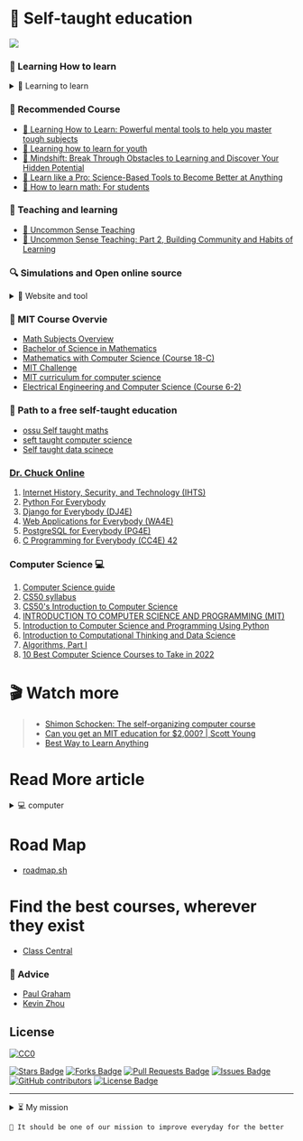 #  🚀 Self-taught education
![](https://komarev.com/ghpvc/?username=Self-Taught&color=brightgreen&label=VISITORS)
###  🔎 Learning How to learn
<details>
  <summary> 🔑 Learning to learn</summary>
  <br/>
	
<!--START_SECTION:activity-->
> 🎬 Do 1% effort for 100 days - [Prof Ryan O'Donnell](https://www.youtube.com/watch?v=YFUIPg8P2sY&t=332s)
	
- [🎬 How to Get the Most Out of Studying](https://www.youtube.com/watch?v=htv6eap1-_M&list=PL85708E6EA236E3DB&index=1)
     * [Part 1 of 5, "Beliefs That Make You Fail... Or Succeed"](https://www.youtube.com/watch?v=RH95h36NChI&list=PL85708E6EA236E3DB&index=2) | [សរុបខ្លឹមសារ]()
     * [Part 2 of 5, "What Students Should Know About How People Learn"](https://www.youtube.com/watch?v=9O7y7XEC66M&list=PL85708E6EA236E3DB&index=3) | [សរុបខ្លឹមសារ]()
     * [Part 3 of 5, "Cognitive Principles for Optimizing Learning"](https://www.youtube.com/watch?v=1xeHh5DnCIw&list=PL85708E6EA236E3DB&index=4) | [សរុបខ្លឹមសារ]()
     * [Part 4 of 5, "Putting Principles for Learning into Practice"](https://www.youtube.com/watch?v=E9GrOxhYZdQ&list=PL85708E6EA236E3DB&index=5) | [សរុបខ្លឹមសារ]()
     * [Part 5 of 5, "I Blew the Exam, Now What?"](https://www.youtube.com/watch?v=-QVRiMkdRsU&list=PL85708E6EA236E3DB&index=6) | [សរុបខ្លឹមសារ]()		
<details>
  <summary> 🔑 Learning how to learn for student</summary>
  <br/>
	
<!--START_SECTION:activity-->

   * [🎬 Learning How to Learn: Powerful mental tools to help you master tough subjects](https://www.youtube.com/playlist?list=PL-9r0qXR0Kq1TA2W6SpKLYZTP-_xfbebw)
   * [🎬 Learning how to learn for youth](https://www.youtube.com/playlist?list=PL9naDPbckPtDjtdJR3fA8K9OR_Dx14kMY)
   * [🎬 Mindshift: Break Through Obstacles to Learning and Discover Your Hidden Potential]()
   * [🎬 Learn like a pro: Science-Based Tools to Become Better at Anything](https://www.youtube.com/playlist?list=PLquUE84HehPSLPUTOZEOWCB2DAsjVsQjl)
   * [🎬 How to Learn Spanish in a Month - Language Learning Documentary](https://www.youtube.com/watch?v=aZke6Va7kJU&t=157s)
<!--END_SECTION:activity-->
</details>
	
- [🎬 You Can Learn Anything](https://www.youtube.com/watch?v=beSsSAUf-oc)
- [🎬 How to grow your brain](https://www.youtube.com/watch?v=GWSZ1DKjNzY)
- [🎬 The Growth Mindset](https://www.youtube.com/watch?v=wh0OS4MrN3E)
- [🎬 Developing Growth Mindset with Carol Dweck](https://www.youtube.com/watch?v=hiiEeMN7vbQ)
- [🎬 Learning how to learn | Barbara Oakley | TEDxOaklandUniversity](https://www.youtube.com/watch?v=O96fE1E-rf8)
- [🎬 The Power of Asking How | Olav Schewe | TEDxWCMephamHigh](https://www.youtube.com/watch?v=dpsr0SJ7jQI)
- [🎬 Richard Hamming: "Learning to Learn"](https://www.youtube.com/playlist?list=PL2FF649D0C4407B30)
<details>
  <summary> 🔑 How to learn math</summary>
  <br/>
	
<!--START_SECTION:activity-->
- [📄 How to Study Math](https://tutorial.math.lamar.edu/Extras/StudyMath/HowToStudyMath.aspx)
     * [📄 General Tips For Studying Mathematics](https://tutorial.math.lamar.edu/Extras/StudyMath/GeneralTips.aspx)
     * [📄 Taking Notes](https://tutorial.math.lamar.edu/Extras/StudyMath/TakingNotes.aspx)
     * [📄 Getting Help](https://tutorial.math.lamar.edu/Extras/StudyMath/GettingHelp.aspx)
     * [📄 Homework](https://tutorial.math.lamar.edu/Extras/StudyMath/Homework.aspx)
     * [📄 Problem Solving](https://tutorial.math.lamar.edu/Extras/StudyMath/ProblemSolving.aspx)
     * [📄 Studying For Exams](https://tutorial.math.lamar.edu/Extras/StudyMath/StudyForExam.aspx)
     * [📄 Taking An Exam](https://tutorial.math.lamar.edu/Extras/StudyMath/TakingExam.aspx)
     * 📄 [Learn From Your Errors](https://tutorial.math.lamar.edu/Extras/StudyMath/Errors.aspx)
- [📄 Feynman on teaching Physics South-American](http://calteches.library.caltech.edu/46/2/LatinAmerica.htm?fbclid=IwAR2HFl_FrR-9hbecND_2lbHd1O2uL8n2yO39pmC2VKLA1ORLEW-fd7-eyjk) 
<!--END_SECTION:activity-->
</details>
	
- [🎬 How to Learn Math: For student](https://www.youtube.com/playlist?list=PLWM_YBhktZmyfVJKXSKSVnHrFvMpv-JIU)
<!--END_SECTION:activity-->
</details>
	
### 🚩 Recommended Course 
- [🔖 Learning How to Learn: Powerful mental tools to help you master tough subjects](https://www.coursera.org/learn/learning-how-to-learn) 
- [🔖 Learning how to learn for youth](https://www.coursera.org/learn/learning-how-to-learn-youth)  
- [🔖 Mindshift: Break Through Obstacles to Learning and Discover Your Hidden Potential](https://www.coursera.org/learn/mindshift)
- [🔖 Learn like a Pro: Science-Based Tools to Become Better at Anything](https://www.edx.org/course/llap?index=product&queryID=ec48b54cc22431a39eb1e7136358ec48&position=1)
- [🔖 How to learn math: For students](https://learning.edx.org/course/course-v1:StanfordOnline+GSE-YEDUC115-S+1T2020/home)

### 📑 Teaching and learning
- [🚩 Uncommon Sense Teaching](https://www.coursera.org/learn/uncommon-sense-teaching)
- [🚩 Uncommon Sense Teaching: Part 2, Building Community and Habits of Learning](https://www.coursera.org/learn/building-community-habits-of-learning)
### 🔍 Simulations and Open online source
<details>
  <summary> 🔧 Website and tool</summary>
  <br/>
    
<!--START_SECTION:activity-->
- [🌐 Phet Stimulation](https://phet.colorado.edu/en/simulations/filter?subjects=math&type=html,prototype)
- [🌐 Geogebra](https://www.geogebra.org/u/tontanhak97)
- [🌐 Khan Academy](https://www.khanacademy.org/teacher/dashboard)
- [🌐 OpenStax](https://openstax.org/subjects)
- [🌐 CK-12](https://www.ck12.org/my/dashboard-new/)
- [🌐 MIT OpenCourseWare](https://ocw.mit.edu/)
- [🌐 Better Explained](https://betterexplained.com/)
- [🌐 Youcubed](https://www.youcubed.org/)
- [🌐 Coursera](https://www.coursera.org/programs/placeholder-gzyqu?currentTab=CATALOG)
<!--END_SECTION:activity-->
</details>

### 🚩 MIT Course Overvie
- [Math Subjects Overview](https://math.mit.edu/academics/undergrad/subjects/)
- [Bachelor of Science in Mathematics](http://catalog.mit.edu/degree-charts/mathematics-course-18/#generalmathematicstext)
- [Mathematics with Computer Science (Course 18-C)](http://catalog.mit.edu/degree-charts/mathematics-computer-science-course-18-c/)
- [MIT Challenge](https://www.scotthyoung.com/blog/myprojects/mit-challenge-2/)
- [MIT curriculum for computer science](http://catalog.mit.edu/degree-charts/computer-science-engineering-course-6-3/)
- [Electrical Engineering and Computer Science (Course 6-2)](http://catalog.mit.edu/degree-charts/electrical-engineering-computer-science-course-6-2/)

### 🧮 Path to a free self-taught education
- [ossu Self taught maths](https://github.com/Tontan-Hak/self_taught_math)
- [seft taught computer science](https://github.com/Tontan-Hak/seft-taught-computer-science)
- [Self taught data scinece](https://github.com/Tontan-Hak/self-taught-data-science)
### [Dr. Chuck Online](https://online.dr-chuck.com/)
1. [Internet History, Security, and Technology (IHTS)](https://ihts.pr4e.com/lessons)
1. [Python For Everybody](https://www.py4e.com/lessons)
1. [Django for Everybody (DJ4E)](https://www.dj4e.com/lessons)
1. [Web Applications for Everybody (WA4E)](https://www.wa4e.com/lessons)
1. [PostgreSQL for Everybody (PG4E)](https://www.pg4e.com/lessons)
1. [C Programming for Everybody (CC4E) 42](https://www.cc4e.com/lessons)

### Computer Science 💻
1. [Computer Science guide](https://drive.google.com/file/d/1ddRjY8pe8YwCW0CQ-zUGyGOfEOTDkomt/view?usp=sharing)
1. [CS50 syllabus](https://cs50.harvard.edu/college/2022/fall/syllabus/)
1. [CS50's Introduction to Computer Science](https://www.edx.org/course/introduction-computer-science-harvardx-cs50x)
1. [INTRODUCTION TO COMPUTER SCIENCE AND PROGRAMMING (MIT)](https://ocw.mit.edu/courses/6-00sc-introduction-to-computer-science-and-programming-spring-2011/pages/syllabus/)
1. [Introduction to Computer Science and Programming Using Python](https://www.edx.org/course/introduction-to-computer-science-and-programming-7)
1. [Introduction to Computational Thinking and Data Science](https://www.edx.org/course/introduction-to-computational-thinking-and-data-4)
1. [Algorithms, Part I](https://www.coursera.org/learn/algorithms-part1)
1. [10 Best Computer Science Courses to Take in 2022](https://www.freecodecamp.org/news/best-computer-science-courses/)
# 🎬 Watch more
> * [Shimon Schocken: The self-organizing computer course](https://www.youtube.com/watch?v=iE7YRHxwoDs)
> * [Can you get an MIT education for $2,000? | Scott Young](https://www.youtube.com/watch?v=piSLobJfZ3c)
> * [Best Way to Learn Anything](https://www.youtube.com/watch?v=J2JGiJNUsD4)

# Read More article
<details>
  <summary> 💻 computer</summary>
  <br/>
    
<!--START_SECTION:activity-->
- [Command Line Commands – CLI Tutorial](https://www.freecodecamp.org/news/command-line-commands-cli-tutorial/)
- [Git and Github](https://www.freecodecamp.org/news/git-and-github-for-beginners/?fbclid=IwAR2Ja0fjNRBCqzqwybaaxEC1CEEkR4Su0ObCfrBIcnmGbFKr0gEh5VGCdO0) | [How to Use Git and GitHub – Introduction for Beginners](https://www.freecodecamp.org/news/introduction-to-git-and-github/?fbclid=IwAR09duTD5SNEiIMEiSuhuBbaM-O3UNmlGJFfoljwbbBXt-cc53sVSlyMo7E#why-should-you-learn-git-and-github) | [Git vs GitHub – What is Version Control and How Does it Work?](https://www.freecodecamp.org/news/git-and-github-overview/)
- [What is PHP](https://www.freecodecamp.org/news/what-is-php-write-your-first-php-program/?fbclid=IwAR3FovQJ4Sb_c7flCB_Kwt7JEw8WZG3WiRRA2N7LgDSI2UUTHF0l41xB8Oo)
- [Object-Oriented Programming in Python](https://www.freecodecamp.org/news/object-oriented-programming-in-python/?fbclid=IwAR2MOM6ydxFT-T18_v2pvgMYqGqPBcG9_G9p1veCYIzBlYdo8_N9K7vfTeA)
- [What is Software Engineering?](https://www.freecodecamp.org/news/what-is-software-engineering-how-to-become-a-software-engineer/)
- [What is a Full Stack Developer? Back End + Front End = Full Stack Engineer](https://www.freecodecamp.org/news/what-is-a-full-stack-developer-full-stack-engineer-guide/)
- [How to Become a Front End Developer – Front End Web Dev Skills](https://www.freecodecamp.org/news/how-to-become-a-frontend-developer/)
- [Frontend VS Backend – What's the Difference?](https://www.freecodecamp.org/news/frontend-vs-backend-whats-the-difference/)
- [What is a Computer Scientist? What Exactly Do CS Majors Do?](https://www.freecodecamp.org/news/what-is-a-computer-scientist-what-exactly-do-cs-majors-do/)
- [Computer Science VS Information Technology – What's the Difference Between CS and IT?](https://www.freecodecamp.org/news/computer-science-vs-information-technology-whats-the-difference/)
- [What is Data Science? What a Data Scientist Actually Does](https://www.freecodecamp.org/news/what-is-data-science-what-a-data-scientist-actually-does/)
- [OOP Meaning – What is Object-Oriented Programming?](https://www.freecodecamp.org/news/what-is-object-oriented-programming/?fbclid=IwAR3tqDDjc5HaAn1O149EEJcfbKntiX98XL6jB0qHgPPOJ7hhCmD524_jOnk)
- [UX vs UI – What's the Difference? Definition and Meaning](https://www.freecodecamp.org/news/ux-vs-ui-whats-the-difference-definition-and-meaning/?fbclid=IwAR3kbCHM9DPcNyF3WYkV-m9zHVuYZnhTooJpZzymqdQ-yUC437R2DmXdp0A)
- [How to Set an Environment Variable in Linux](https://www.freecodecamp.org/news/how-to-set-an-environment-variable-in-linux/)
- [Markdown Cheat Sheet – How to Write Articles in Markdown Language](https://www.freecodecamp.org/news/markdown-cheatsheet/?fbclid=IwAR1U4UKXTGJXTZajL9uhZhkLivLX2-dvB9Xa9ipSbcYIo9ncuFIpcU11f_E)
- [What is Localhost? Local Host IP Address Explained](https://www.freecodecamp.org/news/what-is-localhost/)
<!--END_SECTION:activity-->
</details>

# Road Map
* [roadmap.sh](https://roadmap.sh/pdfs?fbclid=IwAR3xUciH9qbFMnbnOiyr60idmfiR0tMPNANZ1Q3ZuJLcoq-lL_mjbuHgcyc)

# Find the best courses, wherever they exist
- [Class Central](https://www.classcentral.com/)
### 📑 Advice
* [Paul Graham](http://paulgraham.com/)
* [Kevin Zhou](https://knzhou.github.io/?fbclid=IwAR3YuCDlUzAfwI3tEHD_TN0cv8BEGAHi0Nt9FWFiaENO8yQ0tXI8q4GM4UA)

## License   
[![CC0](https://licensebuttons.net/p/zero/1.0/88x31.png)](https://creativecommons.org/publicdomain/zero/1.0/)

<a href="https://github.com/Tontan-Hak/Self-Taught/stargazers"><img src="https://img.shields.io/github/stars/Tontan-Hak/Self-Taught" alt="Stars Badge"/></a>
<a href="https://github.com/Tontan-Hak/Self-Taught/network/members"><img src="https://img.shields.io/github/forks/Tontan-Hak/Self-Taught" alt="Forks Badge"/></a>
<a href="https://github.com/Tontan-Hak/Self-Taught/pulls"><img src="https://img.shields.io/github/issues-pr/Tontan-Hak/Self-Taught" alt="Pull Requests Badge"/></a>
<a href="https://github.com/Tontan-Hak/Self-Taught/issues"><img src="https://img.shields.io/github/issues/Tontan-Hak/Self-Taught" alt="Issues Badge"/></a>
<a href="https://github.com/Tontan-Hak/Self-Taught/graphs/contributors"><img alt="GitHub contributors" src="https://img.shields.io/github/contributors/Tontan-Hak/Self-Taught?color=2b9348"></a>
<a href="https://github.com/Tontan-Hak/Self-Taught/blob/main/license"><img src="https://img.shields.io/github/license/Tontan-Hak/Self-Taught?color=2b9348" alt="License Badge"/></a>

--- 
<details>
  <summary>⏳ My mission</summary>
  <br/>

<!--START_SECTION:activity-->
	I am happy when I can improve myself just 1% everyday
<!--END_SECTION:activity-->
</details>

	💪 It should be one of our mission to improve everyday for the better
